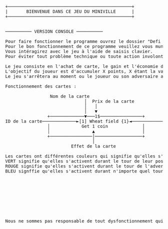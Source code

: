 <pre>
+───────────────────────────────────────────────+
|       BIENVENUE DANS CE JEU DU MINIVILLE      |
+───────────────────────────────────────────────+


────────── VERSION CONSOLE ──────────

Pour faire fonctionner le programme ouvrez le dossier "Defi Miniville (Console)" puis cliquez sur l'executable "Defi Miniville.exe"
Pour le bon fonctionnement de ce programme veuillez vous munir d'un clavier.
Vous intéragirez avec le jeu à l'aide de saisis clavier.
Pour éviter tout problème technique ou toute action involontaire, veuillez n'effectuer des saisis clavier que quand elles vous sont demandées.

Le jeu consiste en l'achat de carte, le gain et l'économie de points pour atteindre la victoire.
L'objectif du joueur est d'accumuler X points, X étant la valeur choisi au début du jeu.
Le jeu s'arrêtera au moment ou le joueur ou son adversaire aura atteint les conditions de victoire.

Fonctionnement des cartes :

                 Nom de la carte
                              │  Prix de la carte
                              │   │
                              │   ▼
                +─────────────▼───1$────────────────+
ID de la carte─────────────►[1] Wheat field {1}◄────────────Valeur(s) d'activation de la carte
                │            Get 1 coin             │
                │                ▲                  │
                +────────────────│──────────────────+
                                 │
                         Effet de la carte

Les cartes ont différentes couleurs qui signifie qu'elles s'activent à différent moment :
VERT signifie qu'elles s'activent durant le tour de leur possesseur
ROUGE signifie qu'elles s'activent durant le tour de l'adversaire
BLEU signffie qu'elles s'activent durant n'importe quel tour









Nous ne sommes pas responsable de tout dysfonctionnement qui surviendraient après l'installation de notre programme.
</pre>
